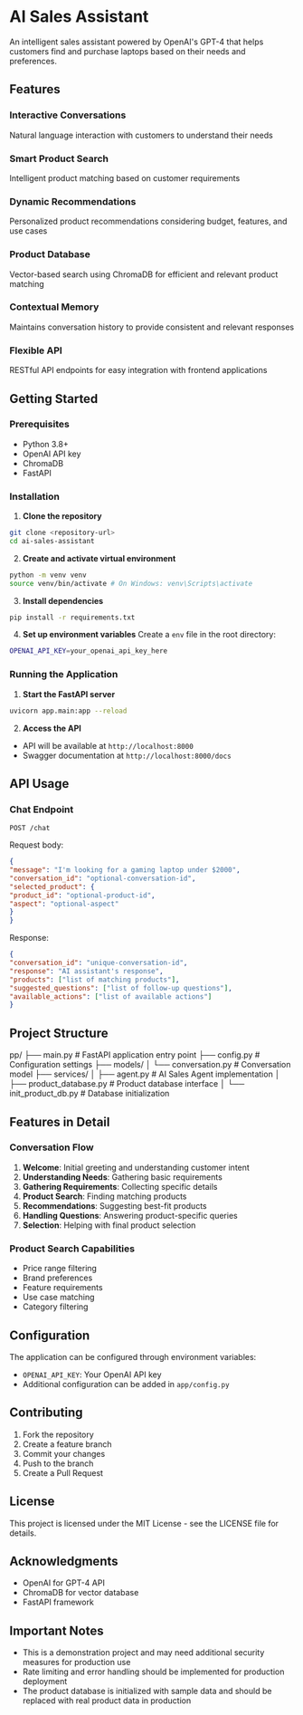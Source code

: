 # AI Sales Assistant

An intelligent sales assistant powered by OpenAI's GPT-4 that helps customers find and purchase laptops based on their needs and preferences.

## Features

### Interactive Conversations

Natural language interaction with customers to understand their needs

### Smart Product Search

Intelligent product matching based on customer requirements

### Dynamic Recommendations

Personalized product recommendations considering budget, features, and use cases

### Product Database

Vector-based search using ChromaDB for efficient and relevant product matching

### Contextual Memory

Maintains conversation history to provide consistent and relevant responses

### Flexible API

RESTful API endpoints for easy integration with frontend applications

## Getting Started

### Prerequisites

- Python 3.8+
- OpenAI API key
- ChromaDB
- FastAPI

### Installation

1. **Clone the repository**
```bash
git clone <repository-url>
cd ai-sales-assistant
```
2. **Create and activate virtual environment**
```bash
python -m venv venv
source venv/bin/activate # On Windows: venv\Scripts\activate
```
3. **Install dependencies**
```bash
pip install -r requirements.txt
```
4. **Set up environment variables**
Create a `env` file in the root directory:
```bash
OPENAI_API_KEY=your_openai_api_key_here
```
### Running the Application

1. **Start the FastAPI server**
```bash
uvicorn app.main:app --reload
```
2. **Access the API**
- API will be available at `http://localhost:8000`
- Swagger documentation at `http://localhost:8000/docs`

## API Usage

### Chat Endpoint

`POST /chat`

Request body:
```json
{
"message": "I'm looking for a gaming laptop under $2000",
"conversation_id": "optional-conversation-id",
"selected_product": {
"product_id": "optional-product-id",
"aspect": "optional-aspect"
}
}
```
Response:
```json
{
"conversation_id": "unique-conversation-id",
"response": "AI assistant's response",
"products": ["list of matching products"],
"suggested_questions": ["list of follow-up questions"],
"available_actions": ["list of available actions"]
}
```

## Project Structure
pp/
├── main.py # FastAPI application entry point
├── config.py # Configuration settings
├── models/
│ └── conversation.py # Conversation model
├── services/
│ ├── agent.py # AI Sales Agent implementation
│ ├── product_database.py # Product database interface
│ └── init_product_db.py # Database initialization

## Features in Detail

### Conversation Flow

1. **Welcome**: Initial greeting and understanding customer intent
2. **Understanding Needs**: Gathering basic requirements
3. **Gathering Requirements**: Collecting specific details
4. **Product Search**: Finding matching products
5. **Recommendations**: Suggesting best-fit products
6. **Handling Questions**: Answering product-specific queries
7. **Selection**: Helping with final product selection

### Product Search Capabilities

- Price range filtering
- Brand preferences
- Feature requirements
- Use case matching
- Category filtering

## Configuration

The application can be configured through environment variables:
- `OPENAI_API_KEY`: Your OpenAI API key
- Additional configuration can be added in `app/config.py`

## Contributing

1. Fork the repository
2. Create a feature branch
3. Commit your changes
4. Push to the branch
5. Create a Pull Request

## License

This project is licensed under the MIT License - see the LICENSE file for details.

## Acknowledgments

- OpenAI for GPT-4 API
- ChromaDB for vector database
- FastAPI framework

## Important Notes

- This is a demonstration project and may need additional security measures for production use
- Rate limiting and error handling should be implemented for production deployment
- The product database is initialized with sample data and should be replaced with real product data in production